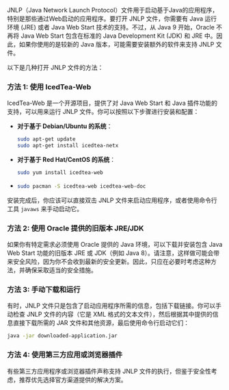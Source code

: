 JNLP（Java Network Launch Protocol）文件用于启动基于Java的应用程序，特别是那些通过Web启动的应用程序。要打开 JNLP 文件，你需要有 Java 运行环境 (JRE) 或者 Java Web Start 技术的支持。不过，从 Java 9 开始，Oracle 不再将 Java Web Start 包含在标准的 Java Development Kit (JDK) 和 JRE 中。因此，如果你使用的是较新的 Java 版本，可能需要安装额外的软件来支持 JNLP 文件。

以下是几种打开 JNLP 文件的方法：

### 方法 1: 使用 IcedTea-Web

IcedTea-Web 是一个开源项目，提供了对 Java Web Start 和 Java 插件功能的支持，可以用来运行 JNLP 文件。你可以按照以下步骤进行安装和配置：

- **对于基于 Debian/Ubuntu 的系统**：
  ```bash
  sudo apt-get update
  sudo apt-get install icedtea-netx
  ```
  
- **对于基于 Red Hat/CentOS 的系统**：
  ```bash
  sudo yum install icedtea-web
  ```

- 
  ```bash
  sudo pacman -S icedtea-web icedtea-web-doc
  ```

安装完成后，你应该可以直接双击 JNLP 文件来启动应用程序，或者使用命令行工具 `javaws` 来手动启动它。

### 方法 2: 使用 Oracle 提供的旧版本 JRE/JDK

如果你有特定需求必须使用 Oracle 提供的 Java 环境，可以下载并安装包含 Java Web Start 功能的旧版本 JRE 或 JDK（例如 Java 8）。请注意，这样做可能会带来安全风险，因为你不会收到最新的安全更新。因此，只应在必要时考虑这种方法，并确保采取适当的安全措施。

### 方法 3: 手动下载和运行

有时，JNLP 文件只是包含了启动应用程序所需的信息，包括下载链接。你可以手动检查 JNLP 文件的内容（它是 XML 格式的文本文件），然后根据其中提供的信息直接下载所需的 JAR 文件和其他资源，最后使用命令行启动它们：

```bash
java -jar downloaded-application.jar
```

### 方法 4: 使用第三方应用或浏览器插件

有些第三方应用程序或浏览器插件声称支持 JNLP 文件的执行，但鉴于安全性考虑，推荐优先选择官方渠道提供的解决方案。
